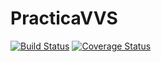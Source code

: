 # PracticaVVS
[![Build Status](https://travis-ci.org/angelcastro2/PracticaVVS.svg)](https://travis-ci.org/angelcastro2/PracticaVVS)
[![Coverage Status](https://coveralls.io/repos/angelcastro2/PracticaVVS/badge.svg?branch=master&service=github)](https://coveralls.io/github/angelcastro2/PracticaVVS?branch=master)
